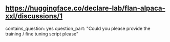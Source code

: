 ## https://huggingface.co/declare-lab/flan-alpaca-xxl/discussions/1

contains_question: yes
question_part: "Could you please provide the training / fine tuning script please"